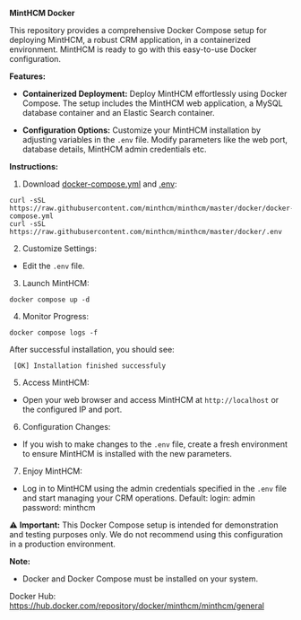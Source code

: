 **MintHCM Docker**

This repository provides a comprehensive Docker Compose setup for deploying MintHCM, a robust CRM application, in a containerized environment. MintHCM is ready to go with this easy-to-use Docker configuration.

**Features:**

- **Containerized Deployment:** Deploy MintHCM effortlessly using Docker Compose. The setup includes the MintHCM web application, a MySQL database container and an Elastic Search container.

- **Configuration Options:** Customize your MintHCM installation by adjusting variables in the `.env` file. Modify parameters like the web port, database details, MintHCM admin credentials etc.

**Instructions:**

1. Download [docker-compose.yml](https://raw.githubusercontent.com/minthcm/minthcm/master/docker/docker-compose.yml) and [.env](https://raw.githubusercontent.com/minthcm/minthcm/master/docker/.env):

```
curl -sSL https://raw.githubusercontent.com/minthcm/minthcm/master/docker/docker-compose.yml
curl -sSL https://raw.githubusercontent.com/minthcm/minthcm/master/docker/.env
```

2. Customize Settings:
- Edit the `.env` file.

3. Launch MintHCM:
```
docker compose up -d
```

4. Monitor Progress:
```
docker compose logs -f
```
After successful installation, you should see:
```
 [OK] Installation finished successfuly
```

5. Access MintHCM:
- Open your web browser and access MintHCM at `http://localhost` or the configured IP and port.

6. Configuration Changes:
- If you wish to make changes to the `.env` file, create a fresh environment to ensure MintHCM is installed with the new parameters.

7. Enjoy MintHCM:
- Log in to MintHCM using the admin credentials specified in the `.env` file and start managing your CRM operations. 
Default:
login: admin
password: minthcm

⚠️ **Important:** This Docker Compose setup is intended for demonstration and testing purposes only. We do not recommend using this configuration in a production environment.

**Note:**
- Docker and Docker Compose must be installed on your system.

Docker Hub: https://hub.docker.com/repository/docker/minthcm/minthcm/general
